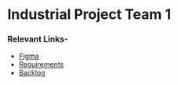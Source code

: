 # Industrial Project Team 1

### Relevant Links-

* [Figma](https://www.figma.com/file/v8ioBwwKeSMAiZmUsNfbqO/Team-1--Industrial-Project?node-id=0%3A1)
* [Requirements](https://dmail-my.sharepoint.com/:w:/g/personal/cgrigore_dundee_ac_uk/EWURVlLiWahGm-zupQSRvuEBIJ_KzKvmaTq6lkZHa_O8GA?e=4%3ALcYRgi&at=9&CID=16628e5f-e0eb-e87c-abef-9ec568f8014b)
* [Backlog](https://dmail-my.sharepoint.com/:x:/g/personal/jmlaurenson_dundee_ac_uk/EVmkvLN72DxHmAY109qNrPUBpWqcQAy390IzdKkSCAzFVQ?e=4%3AMfyWOm&at=9&CID=9ba23017-802f-7e19-29c6-8399691e791e)
